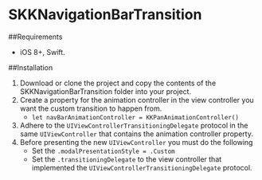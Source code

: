 # SKKNavigationBarTransition 
##Requirements
* iOS 8+, Swift. 

##Installation
1. Download or clone the project and copy the contents of the SKKNavigationBarTransition folder into your project. 
2. Create a property for the animation controller in the view controller you want the custom transition to happen from.
    * `let navBarAnimationController = KKPanAnimationController()`
3. Adhere to the `UIViewControllerTransitioningDelegate` protocol in the same `UIViewController` that contains the animation controller property.
4. Before presenting the new `UIViewController` you must do the following
    * Set the `.modalPresentationStyle = .Custom`
    * Set the `.transitioningDelegate` to the view controller that implemented the `UIViewControllerTransitioningDelegate` protocol.
